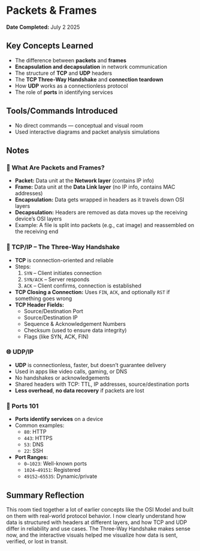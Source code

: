 # Packets & Frames

**Date Completed:** July 2 2025

## Key Concepts Learned

- The difference between **packets** and **frames**
- **Encapsulation and decapsulation** in network communication
- The structure of **TCP** and **UDP** headers
- The **TCP Three-Way Handshake** and **connection teardown**
- How **UDP** works as a connectionless protocol
- The role of **ports** in identifying services

## Tools/Commands Introduced

- No direct commands — conceptual and visual room
- Used interactive diagrams and packet analysis simulations

## Notes

### 🧩 What Are Packets and Frames?

- **Packet:** Data unit at the **Network layer** (contains IP info)
- **Frame:** Data unit at the **Data Link layer** (no IP info, contains MAC addresses)
- **Encapsulation:** Data gets wrapped in headers as it travels down OSI layers
- **Decapsulation:** Headers are removed as data moves up the receiving device’s OSI layers
- Example: A file is split into packets (e.g., cat image) and reassembled on the receiving end

### 🔁 TCP/IP – The Three-Way Handshake

- **TCP** is connection-oriented and reliable
- Steps:
  1. `SYN` – Client initiates connection
  2. `SYN/ACK` – Server responds
  3. `ACK` – Client confirms, connection is established
- **TCP Closing a Connection:** Uses `FIN`, `ACK`, and optionally `RST` if something goes wrong
- **TCP Header Fields:**
  - Source/Destination Port
  - Source/Destination IP
  - Sequence & Acknowledgement Numbers
  - Checksum (used to ensure data integrity)
  - Flags (like SYN, ACK, FIN)

### 🌐 UDP/IP

- **UDP** is connectionless, faster, but doesn’t guarantee delivery
- Used in apps like video calls, gaming, or DNS
- No handshakes or acknowledgements
- Shared headers with TCP: TTL, IP addresses, source/destination ports
- **Less overhead**, **no data recovery** if packets are lost

### 🔢 Ports 101

- **Ports identify services** on a device
- Common examples:
  - `80`: HTTP
  - `443`: HTTPS
  - `53`: DNS
  - `22`: SSH
- **Port Ranges:**
  - `0–1023`: Well-known ports
  - `1024–49151`: Registered
  - `49152–65535`: Dynamic/private

## Summary Reflection

This room tied together a lot of earlier concepts like the OSI Model and built on them with real-world protocol behavior. I now clearly understand how data is structured with headers at different layers, and how TCP and UDP differ in reliability and use cases. The Three-Way Handshake makes sense now, and the interactive visuals helped me visualize how data is sent, verified, or lost in transit.
